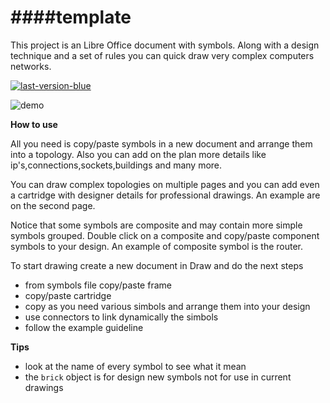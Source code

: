####template
====
This project is an Libre Office document with symbols. Along with a design technique and a set of rules you can quick draw very complex computers networks.

[![last-version-blue](https://cloud.githubusercontent.com/assets/6298396/5602522/8967405e-935b-11e4-8777-de3623ed6ad7.png)](https://github.com/geosoft1/template/archive/master.zip)

![demo](https://cloud.githubusercontent.com/assets/6298396/6881751/a9f553fe-d575-11e4-9ba5-821f37f6567f.png)

**How to use**

All you need is copy/paste symbols in a new document and arrange them into a topology. Also you can add on the plan more details like ip's,connections,sockets,buildings and many more. 

You can draw complex topologies on multiple pages and you can add even a cartridge with designer details for professional drawings. An example are on the second page.

Notice that some symbols are composite and may contain more simple symbols grouped. Double click on a composite and copy/paste component symbols to your design. An example of composite symbol is the router.

To start drawing create a new document in Draw and do the next steps
* from symbols file copy/paste frame
* copy/paste cartridge
* copy as you need various simbols and arrange them into your design
* use connectors to link dynamically the simbols
* follow the example guideline

**Tips**
* look at the name of every symbol to see what it mean
* the `` brick `` object is for design new symbols not for use in current drawings

